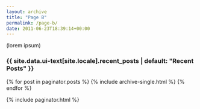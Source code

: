 ```yaml
---
layout: archive
title: "Page B"
permalink: /page-b/
date: 2011-06-23T18:39:14+00:00
---
```


(lorem ipsum)

<h3 class="archive__subtitle">{{ site.data.ui-text[site.locale].recent_posts | default: "Recent Posts" }}</h3>

{% for post in paginator.posts %}
  {% include archive-single.html %}
{% endfor %}

{% include paginator.html %}
